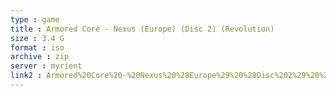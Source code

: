 ```yaml
---
type : game
title : Armored Core - Nexus (Europe) (Disc 2) (Revolution)
size : 3.4 G
format : iso
archive : zip
server : myrient
link2 : Armored%20Core%20-%20Nexus%20%28Europe%29%20%28Disc%202%29%20%28Revolution%29
---
```

